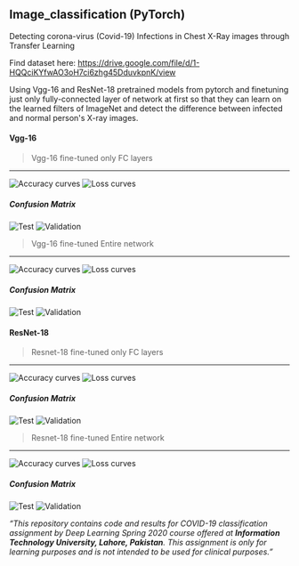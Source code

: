## Image_classification (PyTorch)

Detecting corona-virus (Covid-19) Infections in Chest X-Ray images through Transfer Learning

Find dataset here: https://drive.google.com/file/d/1-HQQciKYfwAO3oH7ci6zhg45DduvkpnK/view

Using Vgg-16 and ResNet-18 pretrained models from pytorch and finetuning just only fully-connected layer of network at first so that they can learn on the learned filters of ImageNet and detect the difference between infected and normal person\'s X\-ray images. 

#### Vgg-16
> Vgg-16 fine-tuned only FC layers
-----

![Accuracy curves](/Accuracy_Loss/vgg_fc_acc.png) ![Loss curves](/Accuracy_Loss/vgg_fc_loss.png)

##### Confusion Matrix
![Test](/ConfusionMatrix/Only_FC/vggCM_test.png) ![Validation](/ConfusionMatrix/Only_FC/vggCM_val.png)


> Vgg-16 fine-tuned Entire network
-----

![Accuracy curves](/Accuracy_Loss/vgg_Ent_acc.png)  ![Loss curves](/Accuracy_Loss/vgg_Ent_loss.png)

##### Confusion Matrix
![Test](/ConfusionMatrix/Entire/vggCM_test.png) ![Validation](/ConfusionMatrix/Entire/vggCM_val.png)


#### ResNet-18
> Resnet-18 fine-tuned only FC layers
-----

![Accuracy curves](/Accuracy_Loss/resnet_fc_acc.png)  ![Loss curves](/Accuracy_Loss/resnet_fc_loss.png)

##### Confusion Matrix
![Test](/ConfusionMatrix/Only_FC/resnetCM_test.png) ![Validation](/ConfusionMatrix/Only_FC/resnetCM_val.png)


> Resnet-18 fine-tuned Entire network
-----

![Accuracy curves](/Accuracy_Loss/resnet_Ent_acc.png)  ![Loss curves](/Accuracy_Loss/resnet_Ent_loss.png)

##### Confusion Matrix
![Test](/ConfusionMatrix/Entire/resnetCM_test.png) ![Validation](/ConfusionMatrix/Entire/resnetCM_val.png)





_“This repository contains code and results for COVID-19 classification assignment by Deep Learning Spring 2020 course offered at **Information Technology University, Lahore, Pakistan**. This assignment is only for learning purposes and is not intended to be used for clinical purposes.”_
